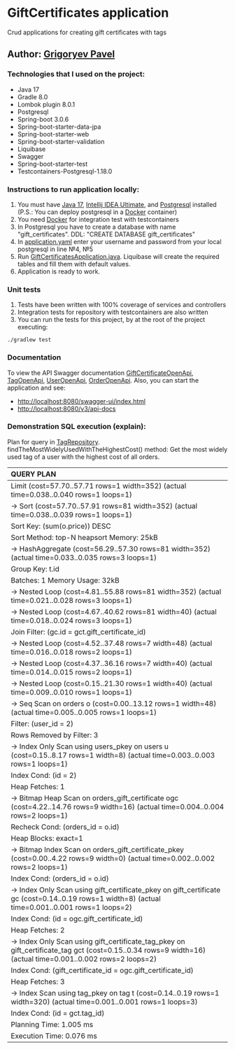 # GiftCertificates application

Crud applications for creating gift certificates with tags

## Author: [Grigoryev Pavel](https://pavelgrigoryev.github.io/GrigoryevPavel/)

### Technologies that I used on the project:

* Java 17
* Gradle 8.0
* Lombok plugin 8.0.1
* Postgresql
* Spring-boot 3.0.6
* Spring-boot-starter-data-jpa
* Spring-boot-starter-web
* Spring-boot-starter-validation
* Liquibase
* Swagger
* Spring-boot-starter-test
* Testcontainers-Postgresql-1.18.0

### Instructions to run application locally:

1. You must have [Java 17](https://www.oracle.com/java/technologies/javase/jdk17-archive-downloads.html),
   [Intellij IDEA Ultimate](https://www.jetbrains.com/idea/download/),
   and [Postgresql](https://www.postgresql.org/download/) installed (P.S.: You can deploy postgresql in
   a [Docker](https://hub.docker.com/_/postgres) container)
2. You need [Docker](https://www.docker.com/products/docker-desktop/) for integration test with testcontainers
3. In Postgresql you have to create a database with name "gift_certificates". DDL: "CREATE DATABASE gift_certificates"
4. In [application.yaml](server/src/main/resources/application.yaml) enter your username and password from your
   local postgresql in line №4, №5
5. Run [GiftCertificatesApplication.java](server/src/main/java/ru/clevertec/ecl/giftcertificates/GiftCertificatesApplication.java).
Liquibase will create the required tables and fill them with default values.
6. Application is ready to work.

### Unit tests

1. Tests have been written with 100% coverage of services and controllers
2. Integration tests for repository with testcontainers are also written
3. You can run the tests for this project, by at the root of the project executing:

```
./gradlew test
```

### Documentation

To view the API Swagger documentation
[GiftCertificateOpenApi](server/src/main/java/ru/clevertec/ecl/giftcertificates/controller/openapi/GiftCertificateOpenApi.java),
[TagOpenApi](server/src/main/java/ru/clevertec/ecl/giftcertificates/controller/openapi/TagOpenApi.java),
[UserOpenApi](server/src/main/java/ru/clevertec/ecl/giftcertificates/controller/openapi/UserOpenApi.java),
[OrderOpenApi](server/src/main/java/ru/clevertec/ecl/giftcertificates/controller/openapi/OrderOpenApi.java).
Also, you can start the application and see:

* [http://localhost:8080/swagger-ui/index.html](http://localhost:8080/swagger-ui/index.html)
* [http://localhost:8080/v3/api-docs](http://localhost:8080/v3/api-docs)

### Demonstration SQL execution (explain):
Plan for query in [TagRepository](server/src/main/java/ru/clevertec/ecl/giftcertificates/repository/TagRepository.java).
findTheMostWidelyUsedWithTheHighestCost() method: Get the most widely used tag of a user with the highest cost of 
all orders.

| QUERY PLAN                                                                                                                                                               |
|:-------------------------------------------------------------------------------------------------------------------------------------------------------------------------|
| Limit  \(cost=57.70..57.71 rows=1 width=352\) \(actual time=0.038..0.040 rows=1 loops=1\)                                                                                |
| -&gt;  Sort  \(cost=57.70..57.91 rows=81 width=352\) \(actual time=0.038..0.039 rows=1 loops=1\)                                                                         |
| Sort Key: \(sum\(o.price\)\) DESC                                                                                                                                        |
| Sort Method: top-N heapsort  Memory: 25kB                                                                                                                                |
| -&gt;  HashAggregate  \(cost=56.29..57.30 rows=81 width=352\) \(actual time=0.033..0.035 rows=3 loops=1\)                                                                |
| Group Key: t.id                                                                                                                                                          |
| Batches: 1  Memory Usage: 32kB                                                                                                                                           |
| -&gt;  Nested Loop  \(cost=4.81..55.88 rows=81 width=352\) \(actual time=0.021..0.028 rows=3 loops=1\)                                                                   |
| -&gt;  Nested Loop  \(cost=4.67..40.62 rows=81 width=40\) \(actual time=0.018..0.024 rows=3 loops=1\)                                                                    |
| Join Filter: \(gc.id = gct.gift\_certificate\_id\)                                                                                                                       |
| -&gt;  Nested Loop  \(cost=4.52..37.48 rows=7 width=48\) \(actual time=0.016..0.018 rows=2 loops=1\)                                                                     |
| -&gt;  Nested Loop  \(cost=4.37..36.16 rows=7 width=40\) \(actual time=0.014..0.015 rows=2 loops=1\)                                                                     |
| -&gt;  Nested Loop  \(cost=0.15..21.30 rows=1 width=40\) \(actual time=0.009..0.010 rows=1 loops=1\)                                                                     |
| -&gt;  Seq Scan on orders o  \(cost=0.00..13.12 rows=1 width=48\) \(actual time=0.005..0.005 rows=1 loops=1\)                                                            |
| Filter: \(user\_id = 2\)                                                                                                                                                 |
| Rows Removed by Filter: 3                                                                                                                                                |
| -&gt;  Index Only Scan using users\_pkey on users u  \(cost=0.15..8.17 rows=1 width=8\) \(actual time=0.003..0.003 rows=1 loops=1\)                                      |
| Index Cond: \(id = 2\)                                                                                                                                                   |
| Heap Fetches: 1                                                                                                                                                          |
| -&gt;  Bitmap Heap Scan on orders\_gift\_certificate ogc  \(cost=4.22..14.76 rows=9 width=16\) \(actual time=0.004..0.004 rows=2 loops=1\)                               |
| Recheck Cond: \(orders\_id = o.id\)                                                                                                                                      |
| Heap Blocks: exact=1                                                                                                                                                     |
| -&gt;  Bitmap Index Scan on orders\_gift\_certificate\_pkey  \(cost=0.00..4.22 rows=9 width=0\) \(actual time=0.002..0.002 rows=2 loops=1\)                              |
| Index Cond: \(orders\_id = o.id\)                                                                                                                                        |
| -&gt;  Index Only Scan using gift\_certificate\_pkey on gift\_certificate gc  \(cost=0.14..0.19 rows=1 width=8\) \(actual time=0.001..0.001 rows=1 loops=2\)             |
| Index Cond: \(id = ogc.gift\_certificate\_id\)                                                                                                                           |
| Heap Fetches: 2                                                                                                                                                          |
| -&gt;  Index Only Scan using gift\_certificate\_tag\_pkey on gift\_certificate\_tag gct  \(cost=0.15..0.34 rows=9 width=16\) \(actual time=0.001..0.002 rows=2 loops=2\) |
| Index Cond: \(gift\_certificate\_id = ogc.gift\_certificate\_id\)                                                                                                        |
| Heap Fetches: 3                                                                                                                                                          |
| -&gt;  Index Scan using tag\_pkey on tag t  \(cost=0.14..0.19 rows=1 width=320\) \(actual time=0.001..0.001 rows=1 loops=3\)                                             |
| Index Cond: \(id = gct.tag\_id\)                                                                                                                                         |
| Planning Time: 1.005 ms                                                                                                                                                  |
| Execution Time: 0.076 ms                                                                                                                                                 |
